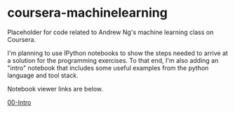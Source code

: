 coursera-machinelearning
========================

Placeholder for code related to Andrew Ng's machine learning class on Coursera.  

I'm planning to use IPython notebooks to show the steps needed to arrive at a solution for the programming exercises.  To that end, I'm also adding an "intro" notebook that includes some useful examples from the python language and tool stack.

Notebook viewer links are below.

<a href="http://nbviewer.ipython.org/github/jdwittenauer/coursera-machinelearning/blob/master/00-Intro.ipynb">00-Intro<a>
